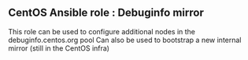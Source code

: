 ## CentOS Ansible role : Debuginfo mirror

This role can be used to configure additional nodes in the debuginfo.centos.org pool
Can also be used to bootstrap a new internal mirror (still in the CentOS infra)

